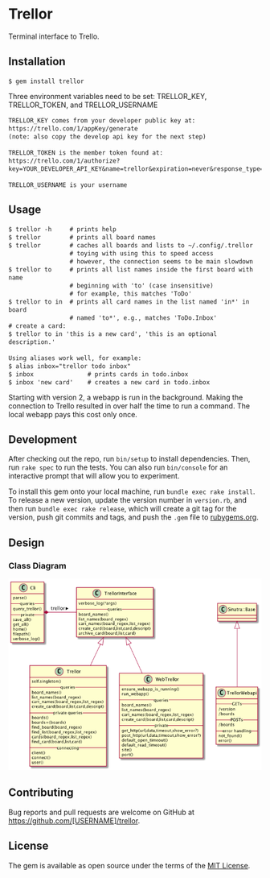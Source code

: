 # Trellor

Terminal interface to Trello.

## Installation

    $ gem install trellor

Three environment variables need to be set: TRELLOR_KEY, TRELLOR_TOKEN,
    and TRELLOR_USERNAME

    TRELLOR_KEY comes from your developer public key at:
    https://trello.com/1/appKey/generate
    (note: also copy the develop api key for the next step)

    TRELLOR_TOKEN is the member token found at:
    https://trello.com/1/authorize?key=YOUR_DEVELOPER_API_KEY&name=trellor&expiration=never&response_type=token&scope=read,write

    TRELLOR_USERNAME is your username

## Usage

    $ trellor -h     # prints help
    $ trellor        # prints all board names
    $ trellor        # caches all boards and lists to ~/.config/.trellor
                     # toying with using this to speed access
                     # however, the connection seems to be main slowdown
    $ trellor to     # prints all list names inside the first board with name
                     # beginning with 'to' (case insensitive)
                     # for example, this matches 'ToDo'
    $ trellor to in  # prints all card names in the list named 'in*' in board
                     # named 'to*', e.g., matches 'ToDo.Inbox'
    # create a card:
    $ trellor to in 'this is a new card', 'this is an optional description.'

    Using aliases work well, for example:
    $ alias inbox="trellor todo inbox"
    $ inbox               # prints cards in todo.inbox
    $ inbox 'new card'    # creates a new card in todo.inbox

Starting with version 2, a webapp is run in the background. Making the connection to
Trello resulted in over half the time to run a command. The local webapp pays
this cost only once.


## Development

After checking out the repo, run `bin/setup` to install dependencies. Then, run `rake spec` to run the tests. You can also run `bin/console` for an interactive prompt that will allow you to experiment.

To install this gem onto your local machine, run `bundle exec rake install`. To release a new version, update the version number in `version.rb`, and then run `bundle exec rake release`, which will create a git tag for the version, push git commits and tags, and push the `.gem` file to [rubygems.org](https://rubygems.org).

## Design

### Class Diagram
![Alt text](/docs/trellor.png?raw=true "Class Diagram")

## Contributing

Bug reports and pull requests are welcome on GitHub at https://github.com/[USERNAME]/trellor.


## License

The gem is available as open source under the terms of the [MIT License](http://opensource.org/licenses/MIT).

